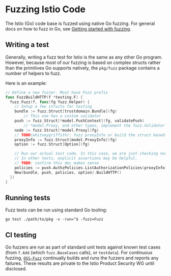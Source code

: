 # Fuzzing Istio Code

The Istio (Go) code base is fuzzed using native Go fuzzing.
For general docs on how to fuzz in Go, see [Getting started with fuzzing](https://go.dev/doc/tutorial/fuzz).

## Writing a test

Generally, writing a fuzz test for Istio is the same as any other Go program.
However, because most of our fuzzing is based on complex structs rather than the primitives Go supports natively,
the `pkg/fuzz` package contains a number of helpers to fuzz.

Here is an example:

```go
// Define a new fuzzer. Must have Fuzz prefix
func FuzzBuildHTTP(f *testing.F) {
  fuzz.Fuzz(f, func(fg fuzz.Helper) {
    // Setup a few structs for testing
    bundle := fuzz.Struct[trustdomain.Bundle](fg)
        // This one has a custom validator
    push := fuzz.Struct[*model.PushContext](fg, validatePush)
        // *model.Proxy, and other types, implement the fuzz.Validator interface and already validate some basics.
    node := fuzz.Struct[*model.Proxy](fg)
    // TODO(whitneygriffith): fuzz proxyInfo or build the struct based on node's value?
    proxyInfo := fuzz.Struct[model.ProxyInfo](fg)
    option := fuzz.Struct[Option](fg)

    // Run our actual test code. In this case, we are just checking nothing crashes.
    // In other tests, explicit assertions may be helpful.
    // TODO: confirm this doc makes sense
    policies := push.AuthzPolicies.ListAuthorizationPolicies(proxyInfo)
    New(bundle, push, policies, option).BuildHTTP()
  })
}
```

## Running tests

Fuzz tests can be run using standard Go tooling:

```shell
go test ./path/to/pkg -v -run=^$ -fuzz=Fuzz
```

## CI testing

Go fuzzers are run as part of standard unit tests against known test cases (from `f.Add` (which `fuzz.BaseCases` calls), or `testdata`).
For continuous fuzzing, [`OSS-Fuzz`](https://github.com/google/oss-fuzz) continually builds and runs the fuzzers and reports any failures.
These results are private to the Istio Product Security WG until disclosed.
